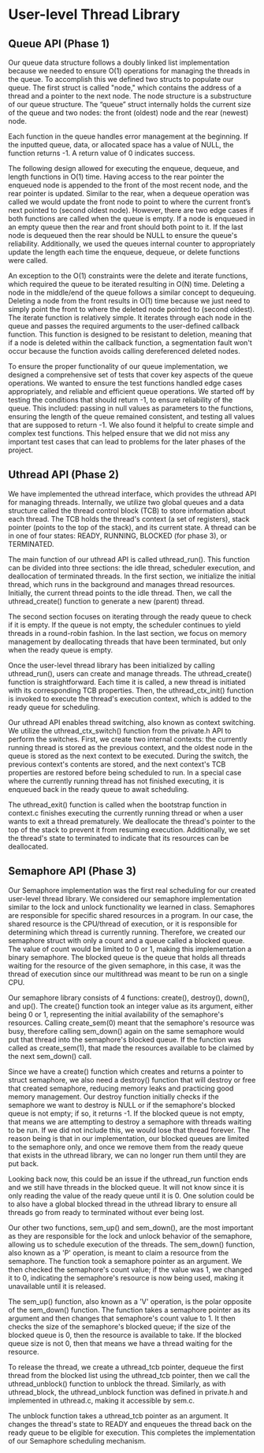 # User-level Thread Library
## Queue API (Phase 1)
Our queue data structure follows a doubly linked list implementation because we 
needed to ensure O(1) operations for managing the threads in the queue. To 
accomplish this we defined two structs to populate our queue. The first struct 
is called "node," which contains the address of a thread and a pointer to the 
next node. The node structure is a substructure of our queue structure. The 
“queue” struct internally holds the current size of the queue and two nodes: 
the front (oldest) node and the rear (newest) node.

Each function in the queue handles error management at the beginning. If the 
inputted queue, data, or allocated space has a value of NULL, the function 
returns -1. A return value of 0 indicates success.

The following design allowed for executing the enqueue, dequeue, and length 
functions in O(1) time. Having access to the rear pointer the enqueued node is 
appended to the front of the most recent node, and the rear pointer is updated. 
Similar to the rear, when a dequeue operation was called we would update the 
front node to point to where the current front’s next pointed to 
(second oldest node). However, there are two edge cases if both functions are 
called when the queue is empty. If a node is enqueued in an empty queue then 
the rear and front should both point to it. If the last node is dequeued then 
the rear should be NULL to ensure the queue's reliability. Additionally, we 
used the queues internal counter to appropriately update the length each time 
the enqueue, dequeue, or delete functions were called.

An exception to the O(1) constraints were the delete and iterate functions, 
which required the queue to be iterated resulting in O(N) time. Deleting a 
node in the middle/end of the queue follows a similar concept to dequeuing. 
Deleting a node from the front results in O(1) time because we just need to 
simply point the front to where the deleted node pointed to (second oldest). 
The iterate function is relatively simple. It iterates through each node in 
the queue and passes the required arguments to the user-defined callback 
function. This function is designed to be resistant to deletion, meaning that 
if a node is deleted within the callback function, a segmentation fault won't 
occur because the function avoids calling dereferenced deleted nodes.

To ensure the proper functionality of our queue implementation, we designed
a comprehensive set of tests that cover key aspects of the queue operations.
We wanted to ensure the test functions handled edge cases appropriately, and
reliable and efficient queue operations. We started off by testing the
conditions that should return -1, to ensure reliability of the queue. This
included: passing in null values as parameters to the functions, ensuring the
length of the queue remained consistent, and testing all values that are
supposed to return -1. We also found it helpful to create simple and complex
test functions. This helped ensure that we did not miss any important test
cases that can lead to problems for the later phases of the project. 

## Uthread API (Phase 2)
We have implemented the uthread interface, which provides the uthread API for
managing threads. Internally, we utilize two global queues and a data
structure called the thread control block (TCB) to store information about
each thread. The TCB holds the thread's context (a set of registers), stack
pointer (points to the top of the stack), and its current state. A thread can
be in one of four states: READY, RUNNING, BLOCKED (for phase 3), or TERMINATED.

The main function of our uthread API is called uthread_run(). This function
can be divided into three sections: the idle thread, scheduler execution, and
deallocation of terminated threads. In the first section, we initialize the
initial thread, which runs in the background and manages thread resources.
Initially, the current thread points to the idle thread. Then, we call the
uthread_create() function to generate a new (parent) thread.

The second section focuses on iterating through the ready queue to check if it
is empty. If the queue is not empty, the scheduler continues to yield threads
in a round-robin fashion. In the last section, we focus on memory management
by deallocating threads that have been terminated, but only when the ready
queue is empty.

Once the user-level thread library has been initialized by calling
uthread_run(), users can create and manage threads. The uthread_create()
function is straightforward. Each time it is called, a new thread is initiated
with its corresponding TCB properties. Then, the uthread_ctx_init() function
is invoked to execute the thread's execution context, which is added to the
ready queue for scheduling.

Our uthread API enables thread switching, also known as context switching.
We utilize the uthread_ctx_switch() function from the private.h API to perform
the switches. First, we create two internal contexts: the currently running
thread is stored as the previous context, and the oldest node in the queue is
stored as the next context to be executed. During the switch, the previous
context's contents are stored, and the next context's TCB properties are
restored before being scheduled to run. In a special case where the currently
running thread has not finished executing, it is enqueued back in the ready
queue to await scheduling.

The uthread_exit() function is called when the bootstrap function in context.c
finishes executing the currently running thread or when a user wants to exit a
thread prematurely. We deallocate the thread's pointer to the top of the stack
to prevent it from resuming execution. Additionally, we set the thread's state
to terminated to indicate that its resources can be deallocated.


## Semaphore API (Phase 3)
Our Semaphore implementation was the first real scheduling for our created 
user-level thread library. We considered our semaphore implementation similar 
to the lock and unlock functionality we learned in class. Semaphores are 
responsible for specific shared resources in a program. In our case, the 
shared resource is the CPU/thread of execution, or it is responsible for 
determining which thread is currently running. Therefore, we created our 
semaphore struct with only a count and a queue called a blocked queue. The 
value of count would be limited to 0 or 1, making this implementation a binary 
semaphore. The blocked queue is the queue that holds all threads waiting for 
the resource of the given semaphore, in this case, it was the thread of execution 
since our multithread was meant to be run on a single CPU.

Our semaphore library consists of 4 functions: create(), destroy(), down(), and 
up(). The create() function took an integer value as its argument, either being 
0 or 1, representing the initial availability of the semaphore's resources. 
Calling create_sem(0) meant that the semaphore's resource was busy, therefore 
calling sem_down() again on the same semaphore would put that thread into the 
semaphore's blocked queue. If the function was called as create_sem(1), that made 
the resources available to be claimed by the next sem_down() call.

Since we have a create() function which creates and returns a pointer to struct 
semaphore, we also need a destroy() function that will destroy or free that created 
semaphore, reducing memory leaks and practicing good memory management. Our destroy 
function initially checks if the semaphore we want to destroy is NULL or if the 
semaphore's blocked queue is not empty; if so, it returns -1. If the blocked queue 
is not empty, that means we are attempting to destroy a semaphore with threads waiting 
to be run. If we did not include this, we would lose that thread forever. The reason 
being is that in our implementation, our blocked queues are limited to the semaphore 
only, and once we remove them from the ready queue that exists in the uthread library, 
we can no longer run them until they are put back.

Looking back now, this could be an issue if the uthread_run function ends and we still 
have threads in the blocked queue. It will not know since it is only reading the value 
of the ready queue until it is 0. One solution could be to also have a global blocked 
thread in the uthread library to ensure all threads go from ready to terminated without 
ever being lost.

Our other two functions, sem_up() and sem_down(), are the most important as they are 
responsible for the lock and unlock behavior of the semaphore, allowing us to schedule 
execution of the threads. The sem_down() function, also known as a 'P' operation, is meant 
to claim a resource from the semaphore. The function took a semaphore pointer as an argument. 
We then checked the semaphore's count value; if the value was 1, we changed it to 0, 
indicating the semaphore's resource is now being used, making it unavailable until it is 
released.

The sem_up() function, also known as a 'V' operation, is the polar opposite of the sem_down() 
function. The function takes a semaphore pointer as its argument and then changes that 
semaphore's count value to 1. It then checks the size of the semaphore's blocked queue; 
if the size of the blocked queue is 0, then the resource is available to take. If the blocked 
queue size is not 0, then that means we have a thread waiting for the resource.

To release the thread, we create a uthread_tcb pointer, dequeue the first thread from the 
blocked list using the uthread_tcb pointer, then we call the uthread_unblock() function to 
unblock the thread. Similarly, as with uthread_block, the uthread_unblock function was defined 
in private.h and implemented in uthread.c, making it accessible by sem.c.

The unblock function takes a uthread_tcb pointer as an argument. It changes the thread's 
state to READY and enqueues the thread back on the ready queue to be eligible for execution. 
This completes the implementation of our Semaphore scheduling mechanism.
